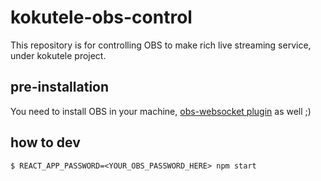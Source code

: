 # kokutele-obs-control

This repository is for controlling OBS to make rich live streaming service, under kokutele project.

## pre-installation

You need to install OBS in your machine, [obs-websocket plugin](https://github.com/Palakis/obs-websocket) as well ;)

## how to dev

```
$ REACT_APP_PASSWORD=<YOUR_OBS_PASSWORD_HERE> npm start
```